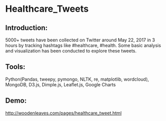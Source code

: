 # Healthcare_Tweets

## Introduction:

5000+ tweets have been collected on Twitter around May 22, 2017 in 3 hours by tracking hashtags like #healthcare, #health. Some basic analysis and visualization has been conducted to explore these tweets.

## Tools:

Python(Pandas, tweepy, pymongo, NLTK, re, matplotlib, wordcloud), MongoDB, D3.js, Dimple.js, Leaflet.js, Google Charts

## Demo:

http://woodenleaves.com/pages/healthcare_tweet.html
